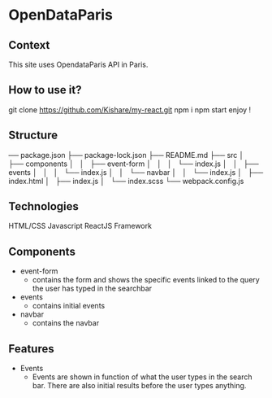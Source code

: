 # OpenDataParis

## Context

This site uses OpendataParis API in Paris.

## How to use it?

git clone https://github.com/Kishare/my-react.git
npm i
npm start
enjoy !

## Structure

── package.json
├── package-lock.json
├── README.md
├── src
│   ├── components
│   │   ├── event-form
│   │   │   └── index.js
│   │   ├── events
│   │   │   └── index.js
│   │   └── navbar
│   │       └── index.js
│   ├── index.html
│   ├── index.js
│   └── index.scss
└── webpack.config.js

## Technologies

HTML/CSS
Javascript
ReactJS Framework

## Components

* event-form
  - contains the form and shows the specific events linked to the query the user has typed in the searchbar
* events
  - contains initial events
* navbar
  - contains the navbar

## Features

* Events
  - Events are shown in function of what the user types in the search bar. There are also initial results before the user types anything.